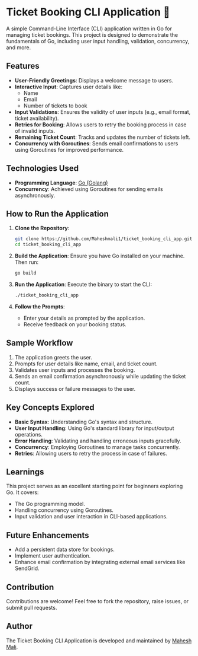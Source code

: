 # Ticket Booking CLI Application 🎫

A simple Command-Line Interface (CLI) application written in Go for managing ticket bookings. This project is designed to demonstrate the fundamentals of Go, including user input handling, validation, concurrency, and more.

## Features

- **User-Friendly Greetings**: Displays a welcome message to users.
- **Interactive Input**: Captures user details like:
    - Name
    - Email
    - Number of tickets to book
- **Input Validations**: Ensures the validity of user inputs (e.g., email format, ticket availability).
- **Retries for Booking**: Allows users to retry the booking process in case of invalid inputs.
- **Remaining Ticket Count**: Tracks and updates the number of tickets left.
- **Concurrency with Goroutines**: Sends email confirmations to users using Goroutines for improved performance.

## Technologies Used

- **Programming Language**: [Go (Golang)](https://golang.org/)
- **Concurrency**: Achieved using Goroutines for sending emails asynchronously.

## How to Run the Application

1. **Clone the Repository**:
   ```bash
   git clone https://github.com/Maheshmali1/ticket_booking_cli_app.git
   cd ticket_booking_cli_app
   ```

2. **Build the Application**:
   Ensure you have Go installed on your machine. Then run:
   ```bash
   go build
   ```

3. **Run the Application**:
   Execute the binary to start the CLI:
   ```bash
   ./ticket_booking_cli_app
   ```

4. **Follow the Prompts**:
    - Enter your details as prompted by the application.
    - Receive feedback on your booking status.

## Sample Workflow

1. The application greets the user.
2. Prompts for user details like name, email, and ticket count.
3. Validates user inputs and processes the booking.
4. Sends an email confirmation asynchronously while updating the ticket count.
5. Displays success or failure messages to the user.

## Key Concepts Explored

- **Basic Syntax**: Understanding Go's syntax and structure.
- **User Input Handling**: Using Go's standard library for input/output operations.
- **Error Handling**: Validating and handling erroneous inputs gracefully.
- **Concurrency**: Employing Goroutines to manage tasks concurrently.
- **Retries**: Allowing users to retry the process in case of failures.

## Learnings

This project serves as an excellent starting point for beginners exploring Go. It covers:
- The Go programming model.
- Handling concurrency using Goroutines.
- Input validation and user interaction in CLI-based applications.

## Future Enhancements

- Add a persistent data store for bookings.
- Implement user authentication.
- Enhance email confirmation by integrating external email services like SendGrid.

## Contribution

Contributions are welcome! Feel free to fork the repository, raise issues, or submit pull requests.

## Author
The Ticket Booking CLI Application is developed and maintained by [Mahesh Mali](https://github.com/Maheshmali1).